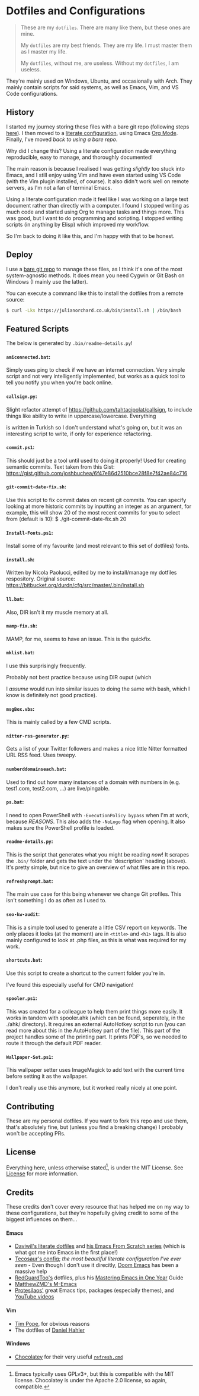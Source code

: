
# Dotfiles and Configurations

> These are my `dotfiles`. There are many like them, but these ones are mine.
>
> My `dotfiles` are my best friends. They are my life. I must master them as I master my life.
>
> My `dotfiles`, without me, are useless. Without my `dotfiles`, I am useless.

They're mainly used on Windows, Ubuntu, and occasionally with Arch. They mainly contain scripts for said systems, as well as Emacs, Vim, and VS Code configurations.

## History

I started my journey storing these files with a bare git repo (following steps [here](https://www.atlassian.com/git/tutorials/dotfiles)). I then moved to a [literate configuration](https://en.wikipedia.org/wiki/Literate_programming), using Emacs [Org Mode](https://orgmode.org/). Finally, I've moved *back to using a bare repo*.

Why did I change this? Using a literate configuration made everything reproducible, easy to manage, and thoroughly documented!

The main reason is because I realised I was getting *slightly* too stuck into Emacs, and I still enjoy using Vim and have even started using VS Code (with the Vim plugin installed, of course). It also didn't work well on remote servers, as I'm not a fan of terminal Emacs.

Using a literate configuration made it feel like I was working on a large text document rather than directly with a computer. I found I stopped writing as much code and started using Org to manage tasks and things more. This was good, but I want to do programming and scripting. I stopped writing scripts (in anything by Elisp) which improved my workflow.

So I'm back to doing it like this, and I'm happy with that to be honest.

## Deploy

I use a [bare git repo](https://www.atlassian.com/git/tutorials/dotfiles) to manage these files, as I think it's one of the most system-agnostic methods. It does mean you need Cygwin or Git Bash on Windows (I mainly use the latter).

You can execute a command like this to install the dotfiles from a remote source:

```sh
$ curl -Lks https://julianorchard.co.uk/bin/install.sh | /bin/bash
```

## Featured Scripts

The below is generated by `.bin/readme-details.py`!

#### `amiconnected.bat`:

Simply uses ping to check if we have an internet connection. Very simple script and not very intelligently implemented, but works as a quick tool to tell you notify you when you're back online.

#### `callsign.py`:

Slight refactor attempt of https://github.com/tahtacipolat/callsign, to include things like ability to write in uppercase/lowercase. Everything

is written in Turkish so I don't understand what's going on, but it was an interesting script to write, if only for experience refactoring.

#### `commit.ps1`:

This should just be a tool until used to doing it properly! Used for creating semantic commits. Text taken from this Gist: https://gist.github.com/joshbuchea/6f47e86d2510bce28f8e7f42ae84c716

#### `git-commit-date-fix.sh`:

Use this script to fix commit dates on recent git commits. You can specify looking at more historic commits by inputting an integer as an argument, for example, this will show 20 of the most recent commits for you to select from (default is 10): $ ./git-commit-date-fix.sh 20

#### `Install-Fonts.ps1`:

Install some of my favourite (and most relevant to this set of dotfiles) fonts.

#### `install.sh`:

Written by Nicola Paolucci, edited by me to install/manage my dotfiles respository. Original source: https://bitbucket.org/durdn/cfg/src/master/.bin/install.sh

#### `ll.bat`:

Also, DIR isn't it my muscle memory at all.

#### `mamp-fix.sh`:

MAMP, for me, seems to have an issue. This is the quickfix.

#### `mklist.bat`:

I use this surprisingly frequently.

Probably not best practice because using DIR ouput (which

I *assume* would run into similar issues to doing the same with bash, which I know is definitely not good practice).

#### `msgBox.vbs`:

This is mainly called by a few CMD scripts.

#### `nitter-rss-generator.py`:

Gets a list of your Twitter followers and makes a nice little Nitter formatted URL RSS feed. Uses tweepy.

#### `numberddomainseach.bat`:

Used to find out how many instances of a domain with numbers in (e.g. test1.com, test2.com, ...) are live/pingable.

#### `ps.bat`:

I need to open PowerShell with `-ExecutionPolicy bypass` when I'm at work, because *REASONS*. This also adds the `-NoLogo` flag when opening. It also makes sure the PowerShell profile is loaded.

#### `readme-details.py`:

This is the script that generates what you might be reading *now*! It scrapes the `.bin/` folder and gets the text under the 'description' heading (above). It's pretty simple, but nice to give an overview of what files are in this repo.

#### `refreshprompt.bat`:

The main use case for this being whenever we change Git profiles. This isn't something I do as often as I used to.

#### `seo-kw-audit`:

This is a simple tool used to generate a little CSV report on keywords. The only places it looks (at the moment) are in `<title>` and `<h1>` tags. It is also mainly configured to look at .php files, as this is what was required for my work.

#### `shortcuts.bat`:

Use this script to create a shortcut to the current folder you're in.

I've found this especially useful for CMD navigation!

#### `spooler.ps1`:

This was created for a colleague to help them print things more easily. It works in tandem with spooler.ahk (which can be found, seperately, in the ./ahk/ directory). It requires an external AutoHotkey script to run (you can read more about this in the AutoHotkey part of the file). This part of the project handles some of the printing part. It prints PDF's, so we needed to route it through the default PDF reader.

#### `Wallpaper-Set.ps1`:

This wallpaper setter uses ImageMagick to add text with the current time before setting it as the wallpaper.

I don't really use this anymore, but it worked really nicely at one point.

## Contributing

These are my personal dotfiles. If you want to fork this repo and use them, that's absolutely fine, but (unless you find a breaking change) I probably won't be accepting PRs.

## License

Everything here, unless otherwise stated[^1], is under the MIT License. See [License](/LICENSE) for more information.

[^1]: Emacs typically uses GPLv3+, but this is compatible with the MIT license. Chocolatey is under the Apache 2.0 license, so again, compatible.

## Credits

These credits don't cover every resource that has helped me on my way to these configurations, but they're hopefully giving credit to some of the biggest influences on them...

#### Emacs

- [Daviwil's literate dotfiles](https://github.com/daviwil/dotfiles) and [his Emacs From Scratch series](https://github.com/daviwil/emacs-from-scratch) (which is what got me into Emacs in the first place!)
- [Tecosaur's config](https://tecosaur.github.io/emacs-config/config.html); *the most beautiful literate configuration I've ever seen* - Even though I don't use it direcitly, [Doom Emacs](https://github.com/doomemacs/doomemacs) has been a massive help
- [RedGuardToo's](https://github.com/redguardtoo/emacs.d) dotfiles, plus his [Mastering Emacs in One Year](https://github.com/redguardtoo/mastering-emacs-in-one-year-guide) Guide
- [MatthewZMD's M-Emacs](https://github.com/MatthewZMD/.emacs.d)
- [Protesilaos'](https://protesilaos.com/emacs/dotemacs) great Emacs tips, packages (especially themes), and [YouTube videos](https://www.youtube.com/@protesilaos)

#### Vim

- [Tim Pope](https://github.com/tpope), for obvious reasons
- The dotfiles of [Daniel Hahler](https://github.com/blueyed)

#### Windows

- [Chocolatey](https://chocolatey.org/) for their very useful [`refresh.cmd`](https://github.com/chocolatey/choco/blob/develop/src/chocolatey.resources/redirects/RefreshEnv.cmd)
